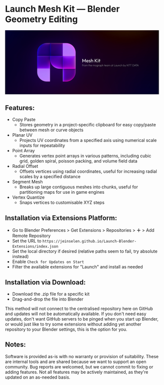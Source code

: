 # Launch Mesh Kit — Blender Geometry Editing

![3D render of an abstract M-shaped logo made up of blocks with some rounded corners in soft purple, text in the image reads Mesh Kit from the Mograph team at Launch by NTT DATA](images/MeshKit.jpg)

## Features:

- Copy Paste
  - Stores geometry in a project-specific clipboard for easy copy/paste between mesh or curve objects
- Planar UV
  - Projects UV coordinates from a specified axis using numerical scale inputs for repeatability
- Point Array
  - Generates vertex point arrays in various patterns, including cubic grid, golden spiral, poisson packing, and volume field data
- Radial Offset
  - Offsets vertices using radial coordinates, useful for increasing radial scales by a specified distance
- Segment Mesh
  - Breaks up large contiguous meshes into chunks, useful for partitioning maps for use in game engines
- Vertex Quantize
  - Snaps vertices to customisable XYZ steps



## Installation via Extensions Platform:

- Go to Blender Preferences > Get Extensions > Repositories > **＋** > Add Remote Repository
- Set the URL to `https://jeinselen.github.io/Launch-Blender-Extensions/index.json`
- Set the local directory if desired (relative paths seem to fail, try absolute instead)
- Enable `Check for Updates on Start`
- Filter the available extensions for "Launch" and install as needed



## Installation via Download:

- Download the .zip file for a specific kit
- Drag-and-drop the file into Blender

This method will not connect to the centralised repository here on GitHub and updates will not be automatically available. If you don't need easy updates, don't want GitHub servers to be pinged when you start up Blender, or would just like to try some extensions without adding yet another repository to your Blender settings, this is the option for you.



## Notes:

Software is provided as-is with no warranty or provision of suitability. These are internal tools and are shared because we want to support an open community. Bug reports are welcomed, but we cannot commit to fixing or adding features. Not all features may be actively maintained, as they're updated on an as-needed basis.
